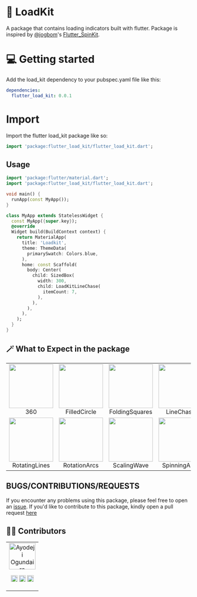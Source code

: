 
# 🧩 LoadKit
A package that contains loading indicators built with flutter. Package is inspired by [@jogbom](https://github.com/jogboms)'s [Flutter_SpinKit](https://github.com/jogboms/flutter_spinkit).

# 💻  Getting started

Add the load_kit dependency to your pubspec.yaml file like this:
```yaml
dependencies:
  flutter_load_kit: 0.0.1
```

# Import
Import the flutter load_kit package like so:
```dart
import 'package:flutter_load_kit/flutter_load_kit.dart';
```

## Usage
```dart
import 'package:flutter/material.dart';
import 'package:flutter_load_kit/flutter_load_kit.dart';

void main() {
  runApp(const MyApp());
}

class MyApp extends StatelessWidget {
  const MyApp({super.key});
  @override
  Widget build(BuildContext context) {
    return MaterialApp(
      title: 'Loadkit',
      theme: ThemeData(
        primarySwatch: Colors.blue,
      ),
      home: const Scaffold(
        body: Center(
          child: SizedBox(
            width: 300,
            child: LoadKitLineChase(
              itemCount: 7,
            ),
          ),
        ),
      ),
    );
  }
}
```

## 🪄 What to Expect in the package
<table>
  <tr>
    <td align="center">
      <img src="https://github.com/Xclusivecyborg/flutter_loadkit/blob/main/images/loadkit_360.gif" width="120px" height="120px">
      <br />
      360
    </td>
    <td align="center">
      <img src="https://github.com/Xclusivecyborg/flutter_loadkit/blob/main/images/loadkit_filled_circle.gif" width="120px" height="120px">
      <br />
      FilledCircle
    </td>
    <td align="center">
      <img src="https://github.com/Xclusivecyborg/flutter_loadkit/blob/main/images/loadkit_folding_squares.gif" width="120px" height="120px">
      <br />
      FoldingSquares
    </td>
    <td align="center">
      <img src="https://github.com/Xclusivecyborg/flutter_loadkit/blob/main/images/loadkit_line_chase.gif" width="120px" height="120px">
      <br />
      LineChase
    </td>
    <td align="center">
      <img src="https://github.com/Xclusivecyborg/flutter_loadkit/blob/main/images/loadkit_pulse_lines.gif" width="120px" height="120px">
      <br />
      PulseLines
    </td>
  </tr>
  <tr>
    <td align="center">
      <img src="https://github.com/Xclusivecyborg/flutter_loadkit/blob/main/images/loadkit_rotating_lines.gif" width="120px" height="120px">
      <br />
      RotatingLines
    </td>
    <td align="center">
      <img src="https://github.com/Xclusivecyborg/flutter_loadkit/blob/main/images/loadkit_rotation_arcs.gif" width="120px" height="120px">
      <br />
      RotationArcs
    </td>
    <td align="center">
      <img src="https://github.com/Xclusivecyborg/flutter_loadkit/blob/main/images/loadkit_scaling_wave.gif" width="120px" height="120px">
      <br />
      ScalingWave
    </td>
    <td align="center">
      <img src="https://github.com/Xclusivecyborg/flutter_loadkit/blob/main/images/loadkit_spinning_arcs.gif" width="120px" height="120px">
      <br />
      SpinningArcs
    </td>
    <td align="center">
      <img src="https://github.com/Xclusivecyborg/flutter_loadkit/blob/main/images/loadkit_water_droplet.gif" width="120px" height="120px">
      <br />
      WaterDroplet
    </td>
  </tr>
</table> 


## BUGS/CONTRIBUTIONS/REQUESTS
If you encounter any problems using this package, please feel free to open an [issue](https://github.com/Xclusivecyborg/flutter_loadkit/issues/new?template=bug_report.md).
If you'd like to contribute to this package, kindly open a pull request [here](https://github.com/Xclusivecyborg/flutter_loadkit)
 
## 👷🏽 Contributors
<table>
  <tr>
    <td align="center">
      <a href = "https://github.com/xclusivecyborg"><img src="https://avatars.githubusercontent.com/u/80969540?s=400&u=cedc45223f44384711b53d38f9427e0e9a911ba2&v=4" width="72" alt="Ayodeji Ogundairo" /></a>
      <p align="center">
        <a href = "https://github.com/xclusivecyborg"><img src = "https://www.iconninja.com/files/241/825/211/round-collaboration-social-github-code-circle-network-icon.svg" width="18" height = "18"/></a>
        <a href = "https://twitter.com/xclusivecyborg"><img src = "https://www.shareicon.net/download/2016/07/06/107115_media.svg" width="18" height="18"/></a>
        <a href = "https://www.linkedin.com/in/ayodeji-ogundairo-a5b4a6201/"><img src = "https://www.iconninja.com/files/863/607/751/network-linkedin-social-connection-circular-circle-media-icon.svg" width="18" height="18"/></a>
      </p>
    </td>
  </tr> 
</table>